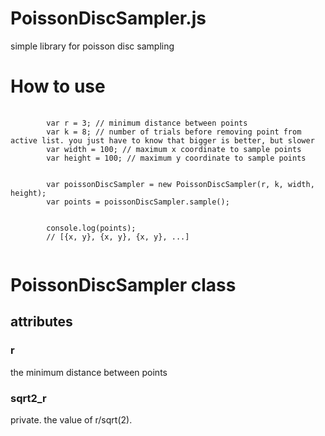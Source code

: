 # PoissonDiscSampler.js
simple library for poisson disc sampling

<h1>How to use</h1>
<pre>
    <code>
        var r = 3; // minimum distance between points
        var k = 8; // number of trials before removing point from active list. you just have to know that bigger is better, but slower
        var width = 100; // maximum x coordinate to sample points
        var height = 100; // maximum y coordinate to sample points
        <br>
        var poissonDiscSampler = new PoissonDiscSampler(r, k, width, height);
        var points = poissonDiscSampler.sample();
        <br>
        console.log(points);
        // [{x, y}, {x, y}, {x, y}, ...]
    </code>
</pre>
<h1>PoissonDiscSampler class</h1>
<h2>attributes</h2>
<h3>r</h3>
the minimum distance between points
<h3>sqrt2_r</h3>
private. the value of r/sqrt(2).
